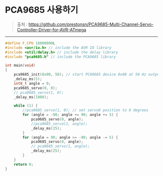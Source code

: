 # PCA9685 사용하기
>출처 : https://github.com/prestonsn/PCA9685-Multi-Channel-Servo-Controller-Driver-for-AVR-ATmega

---

``` C
#define F_CPU 16000000L
#include <avr/io.h> // include the AVR IO library
#include <util/delay.h> // include the delay library
#include "pca9685.h" // include the PCA9685 library

int main(void)
{
	pca9685_init(0x00, 50); // start PCA9685 device 0x00 at 50 Hz output
	_delay_ms(5);
	int8_t angle = 0;
	pca9685_servo(0, 0);
	// pca9685_servo(1, 0);
	_delay_ms(1000);

	while (1) {
		//pca9685_servo(1, 0); // set servo0 position to 0 degrees
		for (angle = -90; angle <= 90; angle += 5) {
			pca9685_servo(0, angle);
			//pca9685_servo(1, angle);
			_delay_ms(25);
		}
		for (angle = 90; angle >= -90; angle -= 5) {
			pca9685_servo(0, angle);
			// pca9685_servo(1, angle);
			_delay_ms(25);
		}
	}
	return 0;
}
```
